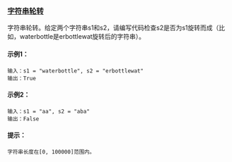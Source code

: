 ### [字符串轮转](https://leetcode-cn.com/problems/string-rotation-lcci/)

字符串轮转。给定两个字符串s1和s2，请编写代码检查s2是否为s1旋转而成（比如，waterbottle是erbottlewat旋转后的字符串）。

#### 示例1：
```
输入：s1 = "waterbottle", s2 = "erbottlewat"
输出：True
```

#### 示例2：
```
输入：s1 = "aa", s2 = "aba"
输出：False
```

#### 提示：
```
字符串长度在[0, 100000]范围内。
```